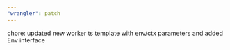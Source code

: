 ```yaml
---
"wrangler": patch
---
```


chore: updated new worker ts template with env/ctx parameters and added Env interface
